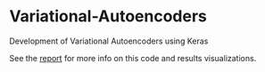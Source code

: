 # Variational-Autoencoders
Development of Variational Autoencoders using Keras

See the [report](VAE_MNIST_report.pdf) for more info on this code and results visualizations.
